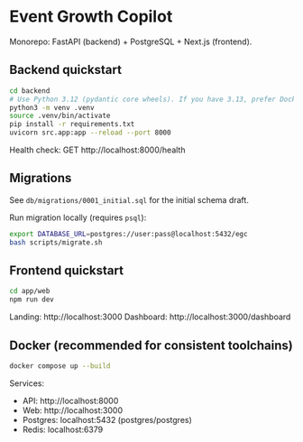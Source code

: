 # Event Growth Copilot

Monorepo: FastAPI (backend) + PostgreSQL + Next.js (frontend).

## Backend quickstart

```bash
cd backend
# Use Python 3.12 (pydantic core wheels). If you have 3.13, prefer Docker or pyenv.
python3 -m venv .venv
source .venv/bin/activate
pip install -r requirements.txt
uvicorn src.app:app --reload --port 8000
```

Health check: GET http://localhost:8000/health

## Migrations

See `db/migrations/0001_initial.sql` for the initial schema draft.

Run migration locally (requires `psql`):

```bash
export DATABASE_URL=postgres://user:pass@localhost:5432/egc
bash scripts/migrate.sh
```

## Frontend quickstart

```bash
cd app/web
npm run dev
```

Landing: http://localhost:3000
Dashboard: http://localhost:3000/dashboard

## Docker (recommended for consistent toolchains)

```bash
docker compose up --build
```

Services:
- API: http://localhost:8000
- Web: http://localhost:3000
- Postgres: localhost:5432 (postgres/postgres)
- Redis: localhost:6379


